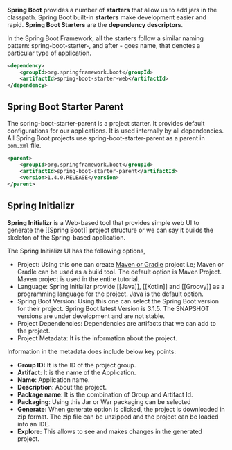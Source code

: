 **Spring Boot** provides a number of **starters** that allow us to add jars in the classpath. Spring Boot built-in **starters** make development easier and rapid. **Spring Boot Starters** are the **dependency descriptors**.

In the Spring Boot Framework, all the starters follow a similar naming pattern: spring-boot-starter-, and after - goes name, that denotes a particular type of application.

```xml
<dependency>
    <groupId>org.springframework.boot</groupId>
    <artifactId>spring-boot-starter-web</artifactId>
</dependency>
```
## Spring Boot Starter Parent

The spring-boot-starter-parent is a project starter. It provides default configurations for our applications. It is used internally by all dependencies. All Spring Boot projects use spring-boot-starter-parent as a parent in `pom.xml` file.

```xml
<parent>  
	<groupId>org.springframework.boot</groupId>  
	<artifactId>spring-boot-starter-parent</artifactId>  
	<version>1.4.0.RELEASE</version>  
</parent>
```

## Spring Initializr

**Spring Initializr** is a Web-based tool that provides simple web UI to generate the [[Spring Boot]] project structure or we can say it builds the skeleton of the Spring-based application.

The Spring Initializr UI has the following options,

- Project: Using this one can create [Maven or Gradle](https://www.geeksforgeeks.org/difference-between-gradle-and-maven/) project i.e; Maven or Gradle can be used as a build tool. The default option is Maven Project. Maven project is used in the entire tutorial. 
- Language: Spring Initializr provide [[Java]], [[Kotlin]] and [[Groovy]] as a programming language for the project. Java is the default option.
- Spring Boot Version: Using this one can select the Spring Boot version for their project. Spring Boot latest Version is 3.1.5. The SNAPSHOT versions are under development and are not stable.
- Project Dependencies: Dependencies are artifacts that we can add to the project.
- Project Metadata: It is the information about the project. 

Information in the metadata does include below key points:

- ****Group ID:**** It is the ID of the project group.
- ****Artifact****: It is the name of the Application.
- ****Name****: Application name.
- ****Description****: About the project.
- ****Package name****: It is the combination of Group and Artifact Id.
- ****Packaging****: Using this Jar or War packaging can be selected
- ****Generate:**** When generate option is clicked, the project is downloaded in zip format. The zip file can be unzipped and the project can be loaded into an IDE.
- ****Explore:**** This allows to see and makes changes in the generated project.